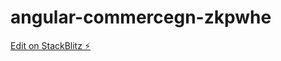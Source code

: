 # angular-commercegn-zkpwhe

[Edit on StackBlitz ⚡️](https://stackblitz.com/edit/angular-commercegn-zkpwhe)